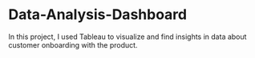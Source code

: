 # Data-Analysis-Dashboard
In this project, I used Tableau to visualize and find insights in data about  customer onboarding with the product.
